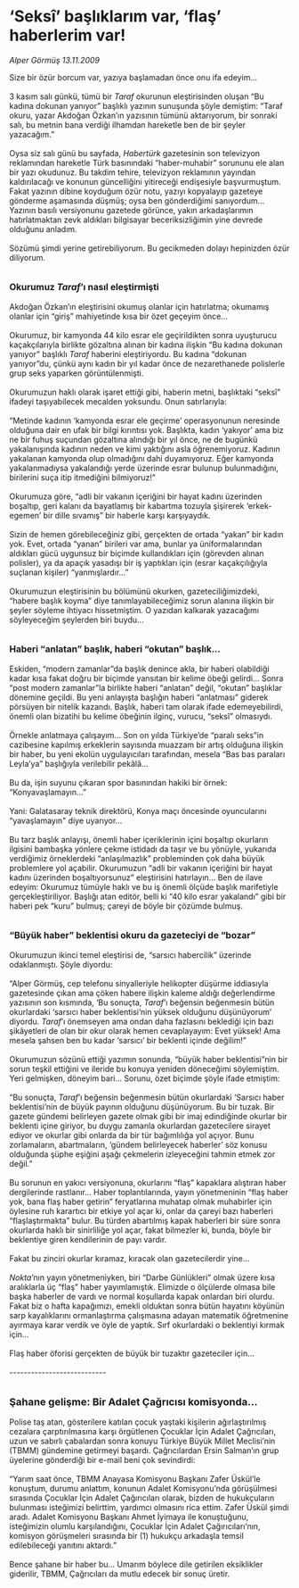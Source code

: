 # ‘Seksî’ başlıklarım var, ‘flaş’ haberlerim var!

*Alper Görmüş 13.11.2009*

<div class="taraf_structure_2col_1zq">
<div class="margen_n">



 <p>Size bir özür borcum var, yazıya başlamadan önce onu ifa edeyim... <br/><br/>3 kasım salı günkü, tümü bir <i>Taraf </i>okurunun eleştirisinden oluşan “Bu kadına dokunan yanıyor” başlıklı yazının sunuşunda şöyle demiştim: “Taraf okuru, yazar Akdoğan Özkan’ın yazısının tümünü aktarıyorum, bir sonraki salı, bu metnin bana verdiği ilhamdan hareketle ben de bir şeyler yazacağım.” <br/><br/>Oysa siz salı günü bu sayfada, <i>Habertürk</i> gazetesinin son televizyon reklamından hareketle Türk basınındaki “haber-muhabir” sorununu ele alan bir yazı okudunuz. Bu takdim tehire, televizyon reklamının yayından kaldırılacağı ve konunun güncelliğini yitireceği endişesiyle başvurmuştum. Fakat yazının dibine koyduğum özür notu, yazıyı kopyalayıp gazeteye gönderme aşamasında düşmüş; oysa ben gönderdiğimi sanıyordum... Yazının basılı versiyonunu gazetede görünce, yakın arkadaşlarımın hatırlatmaktan zevk aldıkları bilgisayar beceriksizliğimin yine devrede olduğunu anladım. <br/><br/>Sözümü şimdi yerine getirebiliyorum. Bu gecikmeden dolayı hepinizden özür diliyorum.<b> <br/><br/><br/><font size="3">Okurumuz <i>Taraf</i>’ı nasıl eleştirmişti</font></b> <br/><br/>Akdoğan Özkan’ın eleştirisini okumuş olanlar için hatırlatma; okumamış olanlar için “giriş” mahiyetinde kısa bir özet geçeyim önce... <br/><br/>Okurumuz, bir kamyonda 44 kilo esrar ele geçirildikten sonra uyuşturucu kaçakçılarıyla birlikte gözaltına alınan bir kadına ilişkin “Bu kadına dokunan yanıyor” başlıklı <i>Taraf</i> haberini eleştiriyordu. Bu kadına “dokunan yanıyor”du, çünkü aynı kadın bir yıl kadar önce de nezarethanede polislerle grup seks yaparken görüntülenmişti. <br/><br/>Okurumuzun haklı olarak işaret ettiği gibi, haberin metni, başlıktaki “seksî” ifadeyi taşıyabilecek mecalden yoksundu. Onun satırlarıyla: <br/><br/>“Metinde kadının ‘kamyonda esrar ele geçirme’ operasyonunun neresinde olduğuna dair en ufak bir bilgi kırıntısı yok. Başlıkta, kadın ‘yakıyor’ ama biz ne bir fuhuş suçundan gözaltına alındığı bir yıl önce, ne de bugünkü yakalanışında kadının neden ve kimi yaktığını asla öğrenemiyoruz. Kadının yakalanan kamyonda olup olmadığını dahi duyamıyoruz. Eğer kamyonda yakalanmadıysa yakalandığı yerde üzerinde esrar bulunup bulunmadığını, birilerini suça itip itmediğini bilmiyoruz!” <br/><br/>Okurumuza göre, “adli bir vakanın içeriğini bir hayat kadını üzerinden boşaltıp, geri kalanı da bayatlamış bir kabartma tozuyla şişirerek ‘erkek-egemen’ bir dille sıvamış” bir haberle karşı karşıyaydık. <br/><br/>Sizin de hemen görebileceğiniz gibi, gerçekten de ortada “yakan” bir kadın yok. Evet, ortada “yanan” birileri var ama, bunlar ya üniformalarından aldıkları gücü uygunsuz bir biçimde kullandıkları için (görevden alınan polisler), ya da apaçık yasadışı bir iş yaptıkları için (esrar kaçakçılığıyla suçlanan kişiler) “yanmışlardır...” <br/><br/>Okurumuzun eleştirisinin bu bölümünü okurken, gazeteciliğimizdeki, “habere başlık koyma” diye tanımlayabileceğimiz sorun alanına ilişkin bir şeyler söyleme ihtiyacı hissetmiştim. O yazıdan kalkarak yazacağımı söyleyeceğim şeylerden biri buydu...<b> <br/><br/><br/><font size="3">Haberi “anlatan” başlık, haberi “okutan” başlık...</font></b><font size="3"> <br/></font><br/>Eskiden, “modern zamanlar”da başlık denince akla, bir haberi olabildiği kadar kısa fakat doğru bir biçimde yansıtan bir kelime öbeği gelirdi... Sonra “post modern zamanlar”la birlikte haberi “anlatan” değil, “okutan” başlıklar dönemine geçildi. Bu yeni anlayışta başlığın haberi “anlatması” giderek pörsüyen bir nitelik kazandı. Başlık, haberi tam olarak ifade edemeyebilirdi, önemli olan bizatihi bu kelime öbeğinin ilginç, vurucu, “seksî” olmasıydı. <br/><br/>Örnekle anlatmaya çalışayım... Son on yılda Türkiye’de “paralı seks”in cazibesine kapılmış erkeklerin sayısında muazzam bir artış olduğuna ilişkin bir haber, bu yeni ekolün uygulayıcıları tarafından, mesela “Bas bas paraları Leyla’ya” başlığıyla verilebilir pekâlâ... <br/><br/>Bu da, işin suyunu çıkaran spor basınından hakiki bir örnek: “Konyavaşlamayın...” <br/><br/>Yani: Galatasaray teknik direktörü, Konya maçı öncesinde oyuncularını “yavaşlamayın" diye uyarıyor... <br/><br/>Bu tarz başlık anlayışı, önemli haber içeriklerinin içini boşaltıp okurların ilgisini bambaşka yönlere çekme istidadı da taşır ve bu yönüyle, yukarıda verdiğimiz örneklerdeki “anlaşılmazlık” probleminden çok daha büyük problemlere yol açabilir. Okurumuzun “adli bir vakanın içeriğini bir hayat kadını üzerinden boşaltıyorsunuz” eleştirisini hatırlayın... Ben de ilave edeyim: Okurumuz tümüyle haklı ve bu iş önemli ölçüde başlık marifetiyle gerçekleştiriliyor. Başlığı atan editör, belli ki “40 kilo esrar yakalandı” gibi bir haberi pek “kuru” bulmuş; çareyi de böyle bir çözümde bulmuş.<b> <br/><br/><br/><font size="3">“Büyük haber” beklentisi okuru da gazeteciyi de “bozar”</font></b> <br/><br/>Okurumuzun ikinci temel eleştirisi de, “sarsıcı habercilik” üzerinde odaklanmıştı. Şöyle diyordu: <br/><br/>“Alper Görmüş, cep telefonu sinyalleriyle helikopter düşürme iddiasıyla gazetesinde çıkan ama çöken habere ilişkin kaleme aldığı değerlendirme yazısının son kısmında, ‘Bu sonuçta, <i>Taraf</i>’ı beğensin beğenmesin bütün okurlardaki ‘sarsıcı haber beklentisi’nin yüksek olduğunu düşünüyorum’ diyordu. <i>Taraf</i>’ı önemseyen ama ondan daha fazlasını beklediği için bazı şikâyetleri de olan bir okur olarak hemen cevaplayayım: Evet yüksek! Ama mesela şahsen ben bu kadar ‘sarsıcı’ bir beklenti içinde değilim!” <br/><br/>Okurumuzun sözünü ettiği yazımın sonunda, “büyük haber beklentisi”nin bir sorun teşkil ettiğini ve ileride bu konuya yeniden döneceğimi söylemiştim. Yeri gelmişken, döneyim bari... Sorunu, özet biçimde şöyle ifade etmiştim: <br/><br/>“Bu sonuçta, <i>Taraf</i>’ı beğensin beğenmesin bütün okurlardaki ‘Sarsıcı haber beklentisi’nin de büyük payının olduğunu düşünüyorum. Bu bir tuzak. Bir gazete gündemi belirleyen gazete olmak gibi bir imaj edindiğinde okurlar bir beklenti içine giriyor, bu duygu zamanla okurlardan gazetecilere sirayet ediyor ve okurlar gibi onlarda da bir tür bağımlılığa yol açıyor. Bunu zorlamaların, abartmaların, ‘gündem belirleyecek haberler’ söz konusu olduğunda şüphe eşiğini aşağı çekmelerin izleyeceğini tahmin etmek zor değil.” <br/><br/>Bu sorunun en yakıcı versiyonuna, okurlarını “flaş” kapaklara alıştıran haber dergilerinde rastlanır... Haber toplantılarında, yayın yönetmeninin “flaş haber yok, bana flaş haber getirin” feryatlarına muhatap olmak muhabirler için öylesine ruh karartıcı bir etkiye yol açar ki, onlar da çareyi bazı haberleri “flaşlaştırmakta” bulur. Bu türden abartılmış kapak haberleri bir süre sonra okurlarda haklı bir sinirliliğe yol açar, fakat bilmezler ki, bunda, böyle bir beklentiye giren kendilerinin de payı vardır. <br/><br/>Fakat bu zinciri okurlar kıramaz, kıracak olan gazetecilerdir yine...<i> <br/><br/>Nokta</i>’nın yayın yönetmeniyken, biri “Darbe Günlükleri” olmak üzere kısa aralıklarla üç “flaş” haber yayımlamıştık. Elimizde o ölçülerde olmasa bile başka haberler de vardı ve normal koşullarda kapak onlardan biri olurdu. Fakat biz o hafta kapağımızı, emekli olduktan sonra bütün hayatını köyünün sarp kayalıklarını ormanlaştırma çalışmasına adayan matematik öğretmenine ayırmaya karar verdik ve öyle de yaptık. Sırf okurlardaki o beklentiyi kırmak için... <br/><br/>Flaş haber öforisi gerçekten de büyük bir tuzaktır gazeteciler için... <br/><br/>--------------------------- <br/><br/><br/><font size="4"><strong>Şahane gelişme: Bir Adalet Çağrıcısı komisyonda... <br/></strong></font><br/>Polise taş atan, gösterilere katılan çocuk yaştaki kişilerin ağırlaştırılmış cezalara çarptırılmasına karşı örgütlenen Çocuklar İçin Adalet Çağrıcıları, uzun ve sabırlı çabalardan sonra konuyu Türkiye Büyük Millet Meclisi’nin (TBMM) gündemine getirmeyi başardı. Çağrıcılardan Ersin Salman’ın grup üyelerine gönderdiği bir e-mail beni çok sevindirdi: <br/><br/>“Yarım saat önce, TBMM Anayasa Komisyonu Başkanı Zafer Üskül’le konuştum, durumu anlattım, konunun Adalet Komisyonu’nda görüşülmesi sırasında Çocuklar İçin Adalet Çağırıcıları olarak, bizden de hukukçuların bulunması isteğimizi belirttim, yardımcı olmasını rica ettim. Zafer Üskül şimdi aradı. Adalet Komisyonu Başkanı Ahmet İyimaya ile konuştuğunu, isteğimizin olumlu karşılandığını, Çocuklar İçin Adalet Çağırıcıları’nın, komisyon görüşmeleri sırasında bir (1) hukukçu arkadaşla temsil edilebileceği yanıtını aktardı.” <br/><br/>Bence şahane bir haber bu... Umarım böylece dile getirilen eksiklikler giderilir, TBMM, Çağrıcıları da mutlu edecek bir sonuç üretir.</p>
<br/>
<br/>
<br/>



<br/>


<div id="taraf_not">
</div>

</div>


</div>
